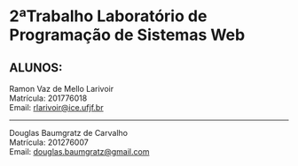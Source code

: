 # 2ªTrabalho Laboratório de Programação de Sistemas Web

## ALUNOS:
Ramon Vaz de Mello Larivoir <br>
Matrícula: 201776018 <br>
Email: rlarivoir@ice.ufjf.br

---

Douglas Baumgratz de Carvalho <br>
Matrícula: 201276007 <br>
Email: douglas.baumgratz@gmail.com  
